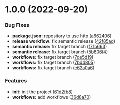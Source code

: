 # 1.0.0 (2022-09-20)


### Bug Fixes

* **package.json:** repository to use http ([a662406](https://github.com/itaywol/PluralizeLiterals/commit/a66240604f3bf4797e6077fb2f16f28e5e4720f1))
* **release workflow:** fix semantic release ([42f85ad](https://github.com/itaywol/PluralizeLiterals/commit/42f85ad9ca8bd5c4709188b041058f0754fef80d))
* **semantic release:** fix target branch ([f71b663](https://github.com/itaywol/PluralizeLiterals/commit/f71b6639a62b75a7f9b36abb3675d6f06f53714b))
* **semantic release:** fix target branch ([5b806f4](https://github.com/itaywol/PluralizeLiterals/commit/5b806f4ce8d96a6f4afca9db0dbe652a2832d732))
* **workflows:** fix target branch ([7de5d19](https://github.com/itaywol/PluralizeLiterals/commit/7de5d1946fb1b2655a9b6af76ab8c7aac50db44a))
* **workflows:** fix target branch ([7bd4805](https://github.com/itaywol/PluralizeLiterals/commit/7bd4805bfbd24be32a60f96d26c80a0e16a98ce0))
* **workflows:** fix target branch ([e62a0a6](https://github.com/itaywol/PluralizeLiterals/commit/e62a0a63689abb6040b2df98dd9b4989ed1f4fba))


### Features

* **init:** init the project ([61d2fb8](https://github.com/itaywol/PluralizeLiterals/commit/61d2fb8f2cd25cd5d30722e15638f7df992592dc))
* **workflows:** add workflows ([36d8a70](https://github.com/itaywol/PluralizeLiterals/commit/36d8a70169b6092f40b9ca3dbb75c3a59668e45a))
